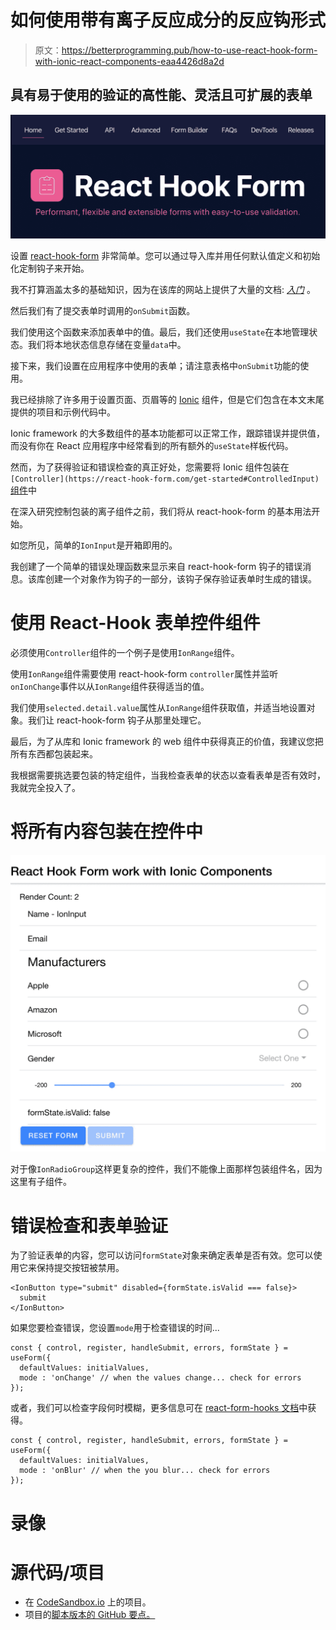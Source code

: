# 如何使用带有离子反应成分的反应钩形式

> 原文：<https://betterprogramming.pub/how-to-use-react-hook-form-with-ionic-react-components-eaa4426d8a2d>

## 具有易于使用的验证的高性能、灵活且可扩展的表单

![](img/e48e3cad11fb620fc020859cbb9e4152.png)

设置 [react-hook-form](https://react-hook-form.com/) 非常简单。您可以通过导入库并用任何默认值定义和初始化定制钩子来开始。

我不打算涵盖太多的基础知识，因为在该库的网站上提供了大量的文档: [*入门*](https://react-hook-form.com/get-started) 。

然后我们有了提交表单时调用的`onSubmit`函数。

我们使用这个函数来添加表单中的值。最后，我们还使用`useState`在本地管理状态。我们将本地状态信息存储在变量`data`中。

接下来，我们设置在应用程序中使用的表单；请注意表格中`onSubmit`功能的使用。

我已经排除了许多用于设置页面、页眉等的 [Ionic](https://ionicframework.com/) 组件，但是它们包含在本文末尾提供的项目和示例代码中。

Ionic framework 的大多数组件的基本功能都可以正常工作，跟踪错误并提供值，而没有你在 React 应用程序中经常看到的所有额外的`useState`样板代码。

然而，为了获得验证和错误检查的真正好处，您需要将 Ionic 组件包装在`[Controller](https://react-hook-form.com/get-started#ControlledInput)` [组件](https://react-hook-form.com/get-started#ControlledInput)中

在深入研究控制包装的离子组件之前，我们将从 react-hook-form 的基本用法开始。

如您所见，简单的`IonInput`是开箱即用的。

我创建了一个简单的错误处理函数来显示来自 react-hook-form 钩子的错误消息。该库创建一个对象作为钩子的一部分，该钩子保存验证表单时生成的错误。

# 使用 React-Hook 表单控件组件

必须使用`Controller`组件的一个例子是使用`IonRange`组件。

使用`IonRange`组件需要使用 react-hook-form `controller`属性并监听`onIonChange`事件以从`IonRange`组件获得适当的值。

我们使用`selected.detail.value`属性从`IonRange`组件获取值，并适当地设置对象。我们让 react-hook-form 钩子从那里处理它。

最后，为了从库和 Ionic framework 的 web 组件中获得真正的价值，我建议您把所有东西都包装起来。

我根据需要挑选要包装的特定组件，当我检查表单的状态以查看表单是否有效时，我就完全投入了。

# 将所有内容包装在控件中

![](img/94963e92ec8094ed33f990ec28954eeb.png)

对于像`IonRadioGroup`这样更复杂的控件，我们不能像上面那样包装组件名，因为这里有子组件。

# 错误检查和表单验证

为了验证表单的内容，您可以访问`formState`对象来确定表单是否有效。您可以使用它来保持提交按钮被禁用。

```
<IonButton type="submit" disabled={formState.isValid === false}>
  submit
</IonButton>
```

如果您要检查错误，您设置`mode`用于检查错误的时间...

```
const { control, register, handleSubmit, errors, formState } = useForm({
  defaultValues: initialValues,
  mode : 'onChange' // when the values change... check for errors
});
```

或者，我们可以检查字段何时模糊，更多信息可在 [react-form-hooks 文档](https://react-hook-form.com/get-started#Handleerrors)中获得。

```
const { control, register, handleSubmit, errors, formState } = useForm({
  defaultValues: initialValues,
  mode : 'onBlur' // when the you blur... check for errors
});
```

# 录像

# 源代码/项目

*   在 [CodeSandbox.io](https://codesandbox.io/s/react-hook-form-ionic-input-components-29zur) 上的项目。
*   项目的[脚本版本的 GitHub 要点。](https://gist.github.com/aaronksaunders/86251779cbefacf4c9397ea6a574809a#file-app-tsx)